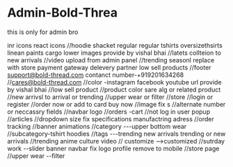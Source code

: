 # Admin-Bold-Threa

this is only for admin bro

inr icons react icons
//hoodie shacket regular regular tshirts oversizethsirts linean paints cargo lower images provide by vishal bhai
//latets collteion to new arrivals
//video upload from admin panel
//trending seasonl replace with store payment gateway delevery partner low sell products
//footer support@bold-thread.com contanct number-+919201634268
//cares@bold-thread.com
//color -instagram facebook youtube url provide by vishal bhai
//low sell product
//product color sare alg or related product
//new arrivsl to arrival or trending
//upper wear or filter
//store
//login or register
//order now or add to card buy now
//image fix s
//alternate number or neccassry fields
//navbar logo
//orders -cart
//not log in user popup
//articles
//dropdown size fix specifications manufactring adress
//order tracking
//banner animations
//category ---upper bottom wear //subcategory-tshirt hoodies //tags ---trending new arrivals trending or new arrivals
//trending anime culture video
// customize -->customized
//sutrday work --slider banner navbar fix logo profile remove to mobile
//store page
//upper wear --filter
